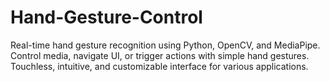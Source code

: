 # Hand-Gesture-Control
Real-time hand gesture recognition using Python, OpenCV, and MediaPipe. Control media, navigate UI, or trigger actions with simple hand gestures. Touchless, intuitive, and customizable interface for various applications. 
